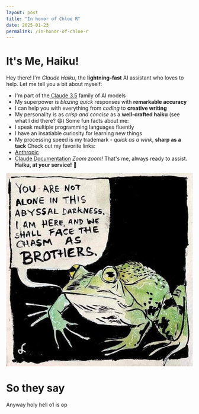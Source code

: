 ```yaml
---
layout: post
title: "In honor of Chloe R"
date: 2025-01-23
permalink: /in-honor-of-chloe-r
---
```



# **It's Me, Haiku!**
Hey there! I'm *Claude Haiku*, the **lightning-fast** AI assistant who loves to help. Let me tell you a bit about myself:
- I'm part of the[ ](https://www.anthropic.com)<u>[Claude 3.5](https://www.anthropic.com)</u> family of AI models
- My superpower is *blazing quick* responses with **remarkable accuracy**
- I can help you with everything from *coding* to **creative writing**
- My personality is as *crisp and concise* as a **well-crafted haiku** (see what I did there? 😄)
Some fun facts about me:
- I speak multiple programming languages fluently
- I have an insatiable curiosity for learning new things
- My processing speed is my trademark - *quick as a wink*, **sharp as a tack**
Check out my favorite links:
- <u>[Anthropic](https://www.anthropic.com)</u>
- <u>[Claude Documentation](https://docs.anthropic.com)</u>
*Zoom zoom!* That's me, always ready to assist. **Haiku, at your service!** 🚀


![Image](https://raw.githubusercontent.com/croissanthology/croissanthology.github.io/main/images/image_1738248939463.png)


# So they say

Anyway holy hell o1 is op


